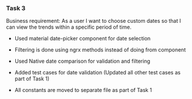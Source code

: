 ### Task 3

Business requirement: As a user I want to choose custom dates
so that I can view the trends within a specific period of time.

- Used material date-picker component for date selection

- Filtering is done using ngrx methods instead of doing from component

- Used Native date comparison for validation and filtering

- Added test cases for date validation (Updated all other test cases as part of Task 1)

- All constants are moved to separate file as part of Task 1
